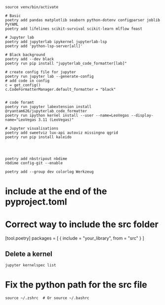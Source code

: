 ````
source venv/bin/activate

# Basic
poetry add pandas matplotlib seaborn python-dotenv configparser joblib PyYAML
poetry add lifelines scikit-survival scikit-learn mlflow feast

# Jupyter lab
poetry add jupyterlab ipykernel jupyterlab-lsp
poetry add 'python-lsp-server[all]'

# Black background
poetry add --dev black
poetry run pip install "jupyterlab_code_formatter[lab]"

# create config file for jupyter
poetry run jupyter lab --generate-config    
# add code in config
c = get_config()
c.CodeFormatterManager.default_formatter = "black"


# code foramt
poetry run jupyter labextension install @ryantam626/jupyterlab_code_formatter
poetry run ipython kernel install --user --name=LeoVegas --display-name="LeoVegas 3.11 (LeoVegas)"

# Jupyter visualisations
poetry add sweetviz lux-api autoviz missingno qgrid
poetry run pip install kaleido      




poetry add nbstripout nbdime
nbdime config-git --enable

poetry add --group dev colorlog Werkzeug
````
# include at the end of the pyproject.toml
# Correct way to include the src folder
[tool.poetry]
packages = [
    { include = "your_library", from = "src" }
]

## Delete a kernel

````
jupyter kernelspec list                                             
````


# Fix the python path for the src file
````
source ~/.zshrc  # Or source ~/.bashrc
````